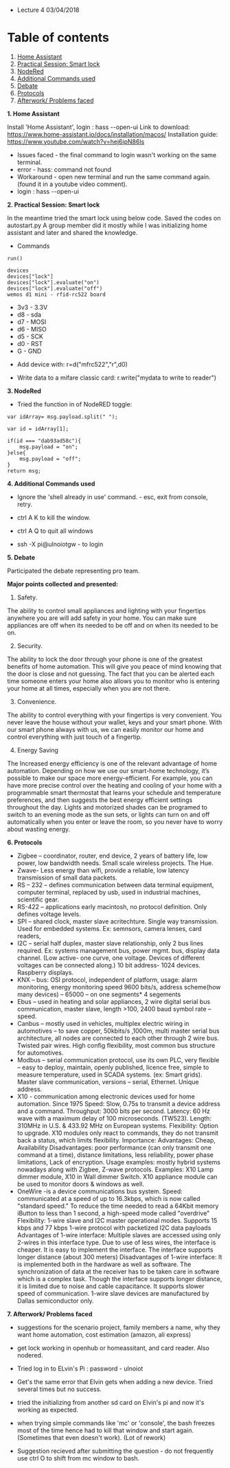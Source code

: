 

* Lecture 4 03/04/2018

# Table of contents
1. [Home Assistant](#Home_Assistant)
2. [Practical Session: Smart lock](#Practical_Session_Smart_Lock)
3. [NodeRed](#NodeRed)
4. [Additional Commands used](#NodeRed)
5. [Debate](#Debate)
6. [Protocols](#Protocols)
7. [Afterwork/ Problems faced](#Afterwork_and_Problems_Faced)

**1. Home Assistant** <a name= "Extra_Commands"></a>

Install 'Home Assistant', login :  hass --open-ui 
Link to download: https://www.home-assistant.io/docs/installation/macos/
Installation guide: https://www.youtube.com/watch?v=hej6ipN86ls

* Issues faced - the final command to login wasn't working on the same terminal. 
* error - hass: command not found
* Workaround - open new terminal and run the same command again. (found it in a youtube video comment). 
* login :  hass --open-ui 

**2. Practical Session: Smart lock** <a name= "Practical_Session_Smart_Lock"></a>

In the meantime tried the smart lock using below code. Saved the codes on autostart.py
A group member did it mostly while I was initializing home assistant and later and shared the knowledge. 

* Commands 

```
run()

devices
devices["lock"]
devices["lock"].evaluate("on")
devices["lock"].evaluate("off")
wemos d1 mini - rfid-rc522 board

```

- 3v3 - 3.3V
- d8  - sda
- d7  - MOSI
- d6  - MISO
- d5  - SCK
- d0  - RST
- G   - GND

* Add device with: r=d("mfrc522","r",d0)

* Write data to a mifare classic card: r.write("mydata to write to reader")

**3. NodeRed** <a name= "NodeRed"></a>

* Tried the function in of NodeRED toggle:

```
var idArray= msg.payload.split(" ");

var id = idArray[1];

if(id === "dab93ad58c"){
    msg.payload = "on";
}else{
    msg.payload = "off";
}
return msg;
```

**4. Additional Commands used** <a name= "Extra_Commands"></a>

* Ignore the 'shell already in use' command. - esc, exit from console, retry.

* ctrl A K to kill the window. 
* ctrl A Q to quit all windows
* ssh -X pi@ulnoiotgw - to login

**5. Debate** <a name= "Debate"></a>

Participated the debate representing pro team. 

**Major points collected and presented:**

1.	Safety. 

The ability to control small appliances and lighting with your fingertips anywhere you are will add safety in your home.  You can make sure appliances are off when its needed to be off and on when its needed to be on.

2.	Security.  

The ability to lock the door through your phone is one of the greatest benefits of home automation.  This will give you peace of mind knowing that the door is close and not guessing.   The fact that you can be alerted each time someone enters your home also allows you to monitor who is entering your home at all times, especially when you are not there.

3.	Convenience.  

The ability to control everything with your fingertips is very convenient.  You never leave the house without your wallet, keys and your smart phone.  With our smart phone always with us, we can easily monitor our home and control everything with just touch of a fingertip.

4. Energy Saving

The Increased energy efficiency is one of the relevant advantage of home automation. Depending on how we use our smart-home technology, it’s possible to make our space more energy-efficient. For example, you can have more precise control over the heating and cooling of your home with a programmable smart thermostat that learns your schedule and temperature preferences, and then suggests the best energy efficient settings throughout the day. Lights and motorized shades can be programed to switch to an evening mode as the sun sets, or lights can turn on and off automatically when you enter or leave the room, so you never have to worry about wasting energy.


**6. Protocols** <a name= "Protocols"></a>

*	Zigbee – coordinator, router, end device, 2 years of battery life, low power, low bandwidth needs. Small scale wireless projects. The Hue. 
*	Zwave- Less energy than wifi, provide a reliable, low latency transmission of small data packets. 
*	RS – 232 – defines communication between data terminal equipment, computer terminal, replaced by usb, used in industrial machines, scientific gear. 
*	RS-422 – applications early macintosh, no protocol definition. Only defines voltage levels. 
*	SPI – shared clock, master slave acritechture. Single way transmission. Used for embedded systems. Ex: semnsors, camera lenses, card readers,
*	I2C – serial half duplex, master slave relationship, only 2 bus lines required. Ex: systems management bus, power mgmt. bus, display data channel. (Low active- one curve, one voltage. Devices of different voltages can be connected along.) 10 bit address- 1024 devices. Raspberry displays. 
*	KNX – bus: OSI protocol, independent of platform, usage: alarm monitoring, energy monitoring speed 9600 bits/s, address scheme(how many devices) – 65000 – on one segments* 4 segements
*	Ebus – used in heating and solar appliances, 2 wire digital serial bus communication, master slave, length >100, 2400 baud symbol rate – speed.
*	Canbus – mostly used in vehicles, multiplex electric wiring in automotives – to save copper, 50kbits/s ,1000m, multi master serial bus architecture, all nodes are connected to each other through 2 wire bus. Twisted pair wires. High config flexibility, most common bus structure for automotives. 
*	Modbus – serial communication protocol, use its own PLC, very flexible – easy to deploy, maintain, openly published, licence free, simple to measure temperature, used in SCADA systems. (ex: Smart grids). Master slave communication, versions – serial, Ethernet. Unique address. 
* X10 - communication among electronic devices used for home automation. Since 1975
Speed: Slow, 0.75s to transmit a device address and a command.
Throughput: 3000 bits per second.
Latency: 60 Hz wave with a maximum delay of 100 microseconds. (TW523). 
Length: 310MHz in U.S.  & 433.92 MHz on European systems. 
Flexibility: Option to upgrade. X10 modules only react to commands, they do not transmit back a status, which limits flexibility. 
Importance: 
Advantages: Cheap, Availability
Disadvantages: poor performance (can only transmit one command at a time), distance limitations, less reliability, power phase limitations, Lack of encryption.
Usage examples: mostly hybrid systems nowadays along with Zigbee, Z-wave protocols. 
Examples: X10 Lamp dimmer module, X10 in Wall dimmer Switch. X10 appliance module can be used to monitor doors & windows as well. 
* OneWire -is a device communications bus system. 
Speed: communicated at a speed of up to 16.3kbps, which is now called "standard speed." To reduce the time needed to read a 64Kbit memory iButton to less than 1 second, a high-speed mode called "overdrive"
Flexibility:  1-wire slave and I2C master operational modes. Supports 15 kbps and 77 kbps 1-wire protocol with packetized I2C data payloads
Advantages of 1-wire interface: Multiple slaves are accessed using only 2-wires in this interface type. Due to use of less wires, the interface is cheaper. It is easy to implement the interface. The interface supports longer distance (about 300 meters)
Disadvantages of 1-wire interface: It is implemented both in the hardware as well as software. The synchronization of data at the receiver has to be taken care in software which is a complex task. Though the interface supports longer distance, it is limited due to noise and cable capacitance. It supports slower speed of communication. 1-wire slave devices are manufactured by Dallas semiconductor only.


**7. Afterwork/ Problems faced** <a name= "Afterwork_and_Problems_Faced"></a>

* suggestions for the scenario project, family members a name, why they want home automation, cost estimation (amazon, ali express)
* get lock working in openhub or homeassitant, and card reader. Also nodered. 

* Tried log in to ELvin's Pi : password - ulnoiot
* Get's the same error that Elvin gets when adding a new device. Tried several times but no success. 
* tried the initializing from another sd card on Elvin's pi and now it's working as expected.	
* when trying simple commands like 'mc' or 'console', the bash freezes most of the time hence had to kill that window and start again. (Sometimes that even doesn't work). (Lot of rework)
* Suggestion recieved after submitting the question - do not frequently use ctrl O to shift from mc window to bash. 

